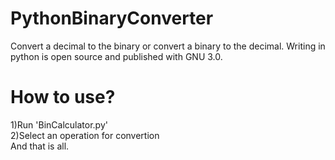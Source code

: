 # PythonBinaryConverter
Convert a decimal to the binary or convert a binary to the decimal. Writing in python is open source and published with GNU 3.0.
<br>
<H1>How to use?</H1>
1)Run 'BinCalculator.py'<br>
2)Select an operation for convertion<br>
And that is all.

